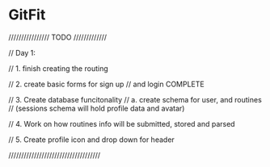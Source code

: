 # GitFit

//////////////// TODO /////////////

// Day 1:

// 1. finish creating the routing

// 2. create basic forms for sign up
// and login COMPLETE

// 3. Create database funcitonality
//        a. create schema for user, and routines
//             (sessions schema will hold profile data and avatar)

// 4. Work on how routines info will be submitted, stored and parsed

// 5. Create profile icon and drop down for header

////////////////////////////////////


